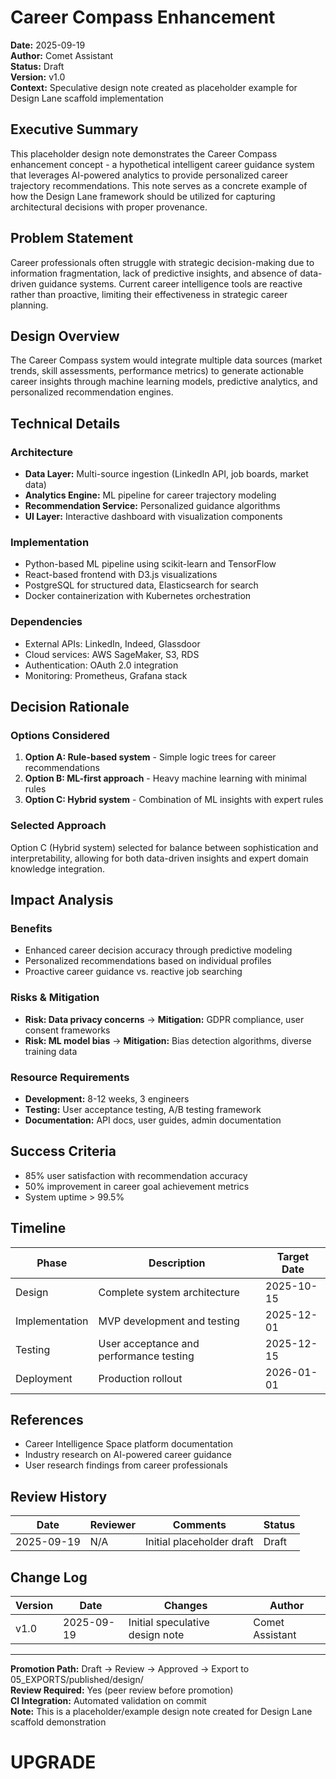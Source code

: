 # Career Compass Enhancement

**Date:** 2025-09-19  
**Author:** Comet Assistant  
**Status:** Draft  
**Version:** v1.0  
**Context:** Speculative design note created as placeholder example for Design Lane scaffold implementation

## Executive Summary
This placeholder design note demonstrates the Career Compass enhancement concept - a hypothetical intelligent career guidance system that leverages AI-powered analytics to provide personalized career trajectory recommendations. This note serves as a concrete example of how the Design Lane framework should be utilized for capturing architectural decisions with proper provenance.

## Problem Statement
Career professionals often struggle with strategic decision-making due to information fragmentation, lack of predictive insights, and absence of data-driven guidance systems. Current career intelligence tools are reactive rather than proactive, limiting their effectiveness in strategic career planning.

## Design Overview
The Career Compass system would integrate multiple data sources (market trends, skill assessments, performance metrics) to generate actionable career insights through machine learning models, predictive analytics, and personalized recommendation engines.

## Technical Details
### Architecture
- **Data Layer:** Multi-source ingestion (LinkedIn API, job boards, market data)
- **Analytics Engine:** ML pipeline for career trajectory modeling
- **Recommendation Service:** Personalized guidance algorithms
- **UI Layer:** Interactive dashboard with visualization components

### Implementation
- Python-based ML pipeline using scikit-learn and TensorFlow
- React-based frontend with D3.js visualizations
- PostgreSQL for structured data, Elasticsearch for search
- Docker containerization with Kubernetes orchestration

### Dependencies
- External APIs: LinkedIn, Indeed, Glassdoor
- Cloud services: AWS SageMaker, S3, RDS
- Authentication: OAuth 2.0 integration
- Monitoring: Prometheus, Grafana stack

## Decision Rationale
### Options Considered
1. **Option A: Rule-based system** - Simple logic trees for career recommendations
2. **Option B: ML-first approach** - Heavy machine learning with minimal rules
3. **Option C: Hybrid system** - Combination of ML insights with expert rules

### Selected Approach
Option C (Hybrid system) selected for balance between sophistication and interpretability, allowing for both data-driven insights and expert domain knowledge integration.

## Impact Analysis
### Benefits
- Enhanced career decision accuracy through predictive modeling
- Personalized recommendations based on individual profiles
- Proactive career guidance vs. reactive job searching

### Risks & Mitigation
- **Risk: Data privacy concerns** → **Mitigation:** GDPR compliance, user consent frameworks
- **Risk: ML model bias** → **Mitigation:** Bias detection algorithms, diverse training data

### Resource Requirements
- **Development:** 8-12 weeks, 3 engineers
- **Testing:** User acceptance testing, A/B testing framework
- **Documentation:** API docs, user guides, admin documentation

## Success Criteria
- 85% user satisfaction with recommendation accuracy
- 50% improvement in career goal achievement metrics
- System uptime > 99.5%

## Timeline
| Phase | Description | Target Date |
|-------|-------------|-------------|
| Design | Complete system architecture | 2025-10-15 |
| Implementation | MVP development and testing | 2025-12-01 |
| Testing | User acceptance and performance testing | 2025-12-15 |
| Deployment | Production rollout | 2026-01-01 |

## References
- Career Intelligence Space platform documentation
- Industry research on AI-powered career guidance
- User research findings from career professionals

## Review History
| Date | Reviewer | Comments | Status |
|------|----------|----------|--------|
| 2025-09-19 | N/A | Initial placeholder draft | Draft |

## Change Log
| Version | Date | Changes | Author |
|---------|------|---------|--------|
| v1.0 | 2025-09-19 | Initial speculative design note | Comet Assistant |

---

**Promotion Path:** Draft → Review → Approved → Export to 05_EXPORTS/published/design/  
**Review Required:** Yes (peer review before promotion)  
**CI Integration:** Automated validation on commit  
**Note:** This is a placeholder/example design note created for Design Lane scaffold demonstration

# UPGRADE
